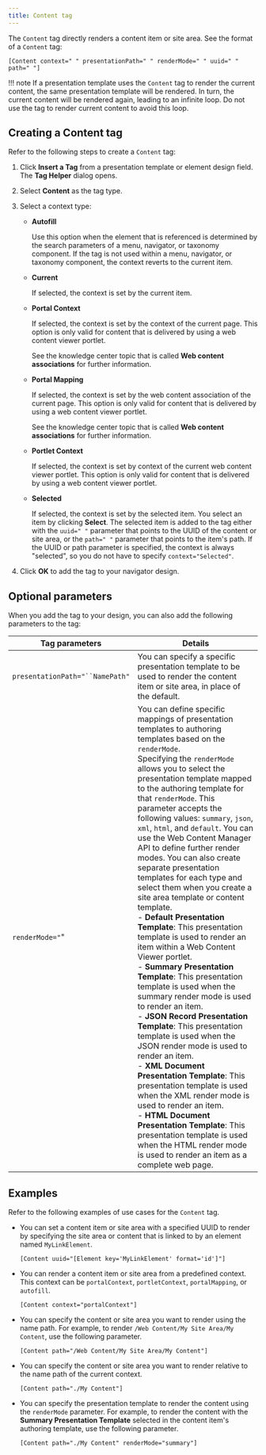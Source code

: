 ```yaml
---
title: Content tag
---
```


The `Content` tag directly renders a content item or site area. See the format of a `Content` tag:

```
[Content context=" " presentationPath=" " renderMode=" " uuid=" " path=" "]

```

!!! note
    If a presentation template uses the `Content` tag to render the current content, the same presentation template will be rendered. In turn, the current content will be rendered again, leading to an infinite loop. Do not use the tag to render current content to avoid this loop.

## Creating a Content tag

Refer to the following steps to create a `Content` tag:

1.  Click **Insert a Tag** from a presentation template or element design field. The **Tag Helper** dialog opens.

2.  Select **Content** as the tag type.

3.  Select a context type:

    -   **Autofill**

        Use this option when the element that is referenced is determined by the search parameters of a menu, navigator, or taxonomy component. If the tag is not used within a menu, navigator, or taxonomy component, the context reverts to the current item.

    -   **Current**

        If selected, the context is set by the current item.

    -   **Portal Context**

        If selected, the context is set by the context of the current page. This option is only valid for content that is delivered by using a web content viewer portlet.

        See the knowledge center topic that is called **Web content associations** for further information.

    -   **Portal Mapping**

        If selected, the context is set by the web content association of the current page. This option is only valid for content that is delivered by using a web content viewer portlet.

        See the knowledge center topic that is called **Web content associations** for further information.

    -   **Portlet Context**

        If selected, the context is set by context of the current web content viewer portlet. This option is only valid for content that is delivered by using a web content viewer portlet.

    -   **Selected**

        If selected, the context is set by the selected item. You select an item by clicking **Select**. The selected item is added to the tag either with the `uuid=" "` parameter that points to the UUID of the content or site area, or the `path=" "` parameter that points to the item's path. If the UUID or path parameter is specified, the context is always "selected", so you do not have to specify `context="Selected"`.

4.  Click **OK** to add the tag to your navigator design.

## Optional parameters

When you add the tag to your design, you can also add the following parameters to the tag:

|Tag parameters|Details|
|--------------|-------|
|`presentationPath="``NamePath"`|You can specify a specific presentation template to be used to render the content item or site area, in place of the default.|
|`renderMode="`"|You can define specific mappings of presentation templates to authoring templates based on the `renderMode`. <br> Specifying the `renderMode` allows you to select the presentation template mapped to the authoring template for that `renderMode`. This parameter accepts the following values: `summary`, `json`, `xml`, `html`, and `default`. You can use the Web Content Manager API to define further render modes. You can also create separate presentation templates for each type and select them when you create a site area template or content template.<br>-   **Default Presentation Template**: This presentation template is used to render an item within a Web Content Viewer portlet. <br>-   **Summary Presentation Template**: This presentation template is used when the summary render mode is used to render an item. <br>-   **JSON Record Presentation Template**: This presentation template is used when the JSON render mode is used to render an item. <br>-   **XML Document Presentation Template**: This presentation template is used when the XML render mode is used to render an item. <br>-   **HTML Document Presentation Template**: This presentation template is used when the HTML render mode is used to render an item as a complete web page.|

## Examples

Refer to the following examples of use cases for the `Content` tag.

- You can set a content item or site area with a specified UUID to render by specifying the site area or content that is linked to by an element named `MyLinkElement`.

    ```
    [Content uuid="[Element key='MyLinkElement' format='id']"]

    ```

- You can render a content item or site area from a predefined context. This context can be `portalContext`, `portletContext`, `portalMapping`, or `autofill`.

    ```
    [Content context="portalContext"]

    ```

- You can specify the content or site area you want to render using the name path. For example, to render `/Web Content/My Site Area/My Content`, use the following parameter.

    ```
    [Content path="/Web Content/My Site Area/My Content"]

    ```

- You can specify the content or site area you want to render relative to the name path of the current context.

    ```
    [Content path="./My Content"]

    ```

- You can specify the presentation template to render the content using the `renderMode` parameter. For example, to render the content with the **Summary Presentation Template** selected in the content item's authoring template, use the following parameter.

    ```
    [Content path="./My Content" renderMode="summary"]
    ```
